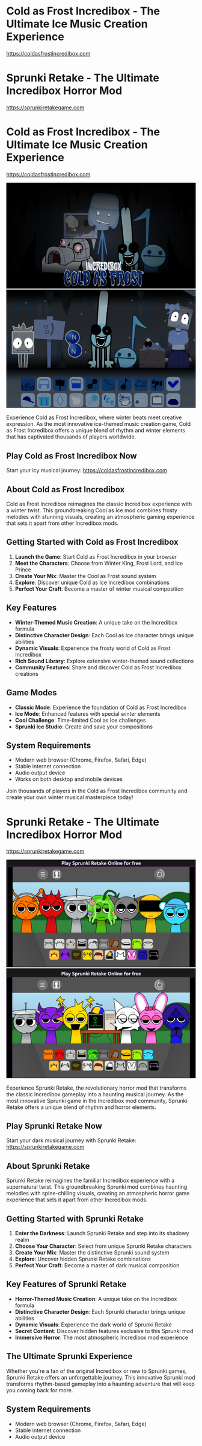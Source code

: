 # Cold as Frost Incredibox - The Ultimate Ice Music Creation Experience
https://coldasfrostincredibox.com

# Sprunki Retake - The Ultimate Incredibox Horror Mod
https://sprunkiretakegame.com

# Cold as Frost Incredibox - The Ultimate Ice Music Creation Experience
https://coldasfrostincredibox.com

![Cold as Frost Incredibox Screenshot 1](cold-as-frost_1.jpg)
![Cold as Frost Incredibox Screenshot 2](cold-as-frost_2.png)

Experience Cold as Frost Incredibox, where winter beats meet creative expression. As the most innovative ice-themed music creation game, Cold as Frost Incredibox offers a unique blend of rhythm and winter elements that has captivated thousands of players worldwide.

## Play Cold as Frost Incredibox Now
Start your icy musical journey:
https://coldasfrostincredibox.com

## About Cold as Frost Incredibox
Cold as Frost Incredibox reimagines the classic Incredibox experience with a winter twist. This groundbreaking Cool as Ice mod combines frosty melodies with stunning visuals, creating an atmospheric gaming experience that sets it apart from other Incredibox mods.

## Getting Started with Cold as Frost Incredibox
1. **Launch the Game**: Start Cold as Frost Incredibox in your browser
2. **Meet the Characters**: Choose from Winter King, Frost Lord, and Ice Prince
3. **Create Your Mix**: Master the Cool as Frost sound system
4. **Explore**: Discover unique Cold as Ice Incredibox combinations
5. **Perfect Your Craft**: Become a master of winter musical composition

## Key Features
- **Winter-Themed Music Creation**: A unique take on the Incredibox formula
- **Distinctive Character Design**: Each Cool as Ice character brings unique abilities
- **Dynamic Visuals**: Experience the frosty world of Cold as Frost Incredibox
- **Rich Sound Library**: Explore extensive winter-themed sound collections
- **Community Features**: Share and discover Cold as Frost Incredibox creations

## Game Modes
- **Classic Mode**: Experience the foundation of Cold as Frost Incredibox
- **Ice Mode**: Enhanced features with special winter elements
- **Cool Challenge**: Time-limited Cool as Ice challenges
- **Sprunki Ice Studio**: Create and save your compositions

## System Requirements
- Modern web browser (Chrome, Firefox, Safari, Edge)
- Stable internet connection
- Audio output device
- Works on both desktop and mobile devices

Join thousands of players in the Cold as Frost Incredibox community and create your own winter musical masterpiece today!

# Sprunki Retake - The Ultimate Incredibox Horror Mod
https://sprunkiretakegame.com

![Sprunki Retake Screenshot 1](sprunkiretake1.png)
![Sprunki Retake Screenshot 2](sprunkiretake2.png)

Experience Sprunki Retake, the revolutionary horror mod that transforms the classic Incredibox gameplay into a haunting musical journey. As the most innovative Sprunki game in the Incredibox mod community, Sprunki Retake offers a unique blend of rhythm and horror elements.

## Play Sprunki Retake Now
Start your dark musical journey with Sprunki Retake:
https://sprunkiretakegame.com

## About Sprunki Retake
Sprunki Retake reimagines the familiar Incredibox experience with a supernatural twist. This groundbreaking Sprunki mod combines haunting melodies with spine-chilling visuals, creating an atmospheric horror game experience that sets it apart from other Incredibox mods.

## Getting Started with Sprunki Retake
1. **Enter the Darkness**: Launch Sprunki Retake and step into its shadowy realm
2. **Choose Your Character**: Select from unique Sprunki Retake characters
3. **Create Your Mix**: Master the distinctive Sprunki sound system
4. **Explore**: Uncover hidden Sprunki Retake combinations
5. **Perfect Your Craft**: Become a master of dark musical composition

## Key Features of Sprunki Retake
- **Horror-Themed Music Creation**: A unique take on the Incredibox formula
- **Distinctive Character Design**: Each Sprunki character brings unique abilities
- **Dynamic Visuals**: Experience the dark world of Sprunki Retake
- **Secret Content**: Discover hidden features exclusive to this Sprunki mod
- **Immersive Horror**: The most atmospheric Incredibox mod experience

## The Ultimate Sprunki Experience
Whether you're a fan of the original Incredibox or new to Sprunki games, Sprunki Retake offers an unforgettable journey. This innovative Sprunki mod transforms rhythm-based gameplay into a haunting adventure that will keep you coming back for more.

## System Requirements
- Modern web browser (Chrome, Firefox, Safari, Edge)
- Stable internet connection
- Audio output device
